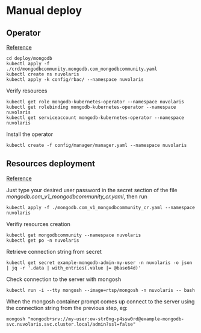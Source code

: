 <!--
  ~ Licensed to the Apache Software Foundation (ASF) under one
  ~ or more contributor license agreements.  See the NOTICE file
  ~ distributed with this work for additional information
  ~ regarding copyright ownership.  The ASF licenses this file
  ~ to you under the Apache License, Version 2.0 (the
  ~ "License"); you may not use this file except in compliance
  ~ with the License.  You may obtain a copy of the License at
  ~
  ~   http://www.apache.org/licenses/LICENSE-2.0
  ~
  ~ Unless required by applicable law or agreed to in writing,
  ~ software distributed under the License is distributed on an
  ~ "AS IS" BASIS, WITHOUT WARRANTIES OR CONDITIONS OF ANY
  ~ KIND, either express or implied.  See the License for the
  ~ specific language governing permissions and limitations
  ~ under the License.
  ~
-->
# Manual deploy

## Operator

[Reference](https://github.com/mongodb/mongodb-kubernetes-operator/blob/master/docs/architecture.md)

    cd deploy/mongodb
    kubectl apply -f ./crd/mongodbcommunity.mongodb.com_mongodbcommunity.yaml
    kubectl create ns nuvolaris
    kubectl apply -k config/rbac/ --namespace nuvolaris

Verify resources

    kubectl get role mongodb-kubernetes-operator --namespace nuvolaris
    kubectl get rolebinding mongodb-kubernetes-operator --namespace nuvolaris
    kubectl get serviceaccount mongodb-kubernetes-operator --namespace nuvolaris

Install the operator

    kubectl create -f config/manager/manager.yaml --namespace nuvolaris

## Resources deployment

[Reference](https://github.com/mongodb/mongodb-kubernetes-operator/blob/master/docs/deploy-configure.md)

Just type your desired user password in the secret section of the file _mongodb.com_v1_mongodbcommunity_cr.yaml_, then run

    kubectl apply -f ./mongodb.com_v1_mongodbcommunity_cr.yaml --namespace nuvolaris

Verifiy resources creation

    kubectl get mongodbcommunity --namespace nuvolaris
    kubectl get po -n nuvolaris

Retrieve connection string from secret

    kubectl get secret example-mongodb-admin-my-user -n nuvolaris -o json | jq -r '.data | with_entries(.value |= @base64d)'

Check connection to the server with mongosh

    kubectl run -i --tty mongosh --image=rtsp/mongosh -n nuvolaris -- bash

When the mongosh container prompt comes up connect to the server using the connection string from the previous step, eg:

    mongosh "mongodb+srv://my-user:ow-str0ng-p4ssw0rd@example-mongodb-svc.nuvolaris.svc.cluster.local/admin?ssl=false"
